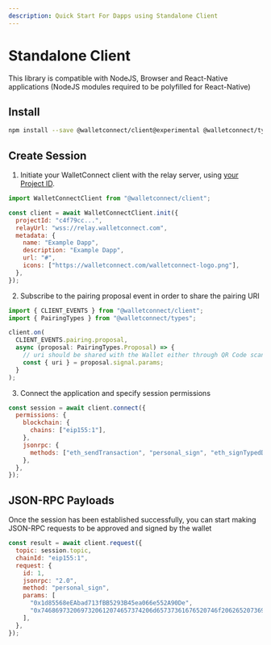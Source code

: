 ```yaml
---
description: Quick Start For Dapps using Standalone Client
---
```


# Standalone Client

This library is compatible with NodeJS, Browser and React-Native applications \(NodeJS modules required to be polyfilled for React-Native\)

## Install

```bash npm2yarn
npm install --save @walletconnect/client@experimental @walletconnect/types@experimental
```

## Create Session

1. Initiate your WalletConnect client with the relay server, using [your Project ID](../../api/project-id.md).

```javascript
import WalletConnectClient from "@walletconnect/client";

const client = await WalletConnectClient.init({
  projectId: "c4f79cc...",
  relayUrl: "wss://relay.walletconnect.com",
  metadata: {
    name: "Example Dapp",
    description: "Example Dapp",
    url: "#",
    icons: ["https://walletconnect.com/walletconnect-logo.png"],
  },
});
```

2. Subscribe to the pairing proposal event in order to share the pairing URI

```javascript
import { CLIENT_EVENTS } from "@walletconnect/client";
import { PairingTypes } from "@walletconnect/types";

client.on(
  CLIENT_EVENTS.pairing.proposal,
  async (proposal: PairingTypes.Proposal) => {
    // uri should be shared with the Wallet either through QR Code scanning or mobile deep linking
    const { uri } = proposal.signal.params;
  }
);
```

3. Connect the application and specify session permissions

```javascript
const session = await client.connect({
  permissions: {
    blockchain: {
      chains: ["eip155:1"],
    },
    jsonrpc: {
      methods: ["eth_sendTransaction", "personal_sign", "eth_signTypedData"],
    },
  },
});
```

## JSON-RPC Payloads

Once the session has been established successfully, you can start making JSON-RPC requests to be approved and signed by the wallet

```javascript
const result = await client.request({
  topic: session.topic,
  chainId: "eip155:1",
  request: {
    id: 1,
    jsonrpc: "2.0",
    method: "personal_sign",
    params: [
      "0x1d85568eEAbad713fBB5293B45ea066e552A90De",
      "0x7468697320697320612074657374206d65737361676520746f206265207369676e6564",
    ],
  },
});
```

